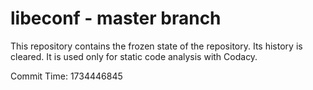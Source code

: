 # libeconf - master branch

This repository contains the frozen state of the repository.
Its history is cleared. It is used only for static code
analysis with Codacy.

Commit Time: 1734446845